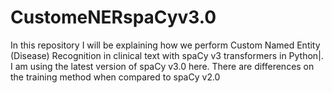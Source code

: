 # CustomeNERspaCyv3.0
In this repository I will be explaining  how we perform Custom  Named Entity (Disease) Recognition in clinical text  with spaCy v3 transformers in Python|.  I am using the latest version of spaCy v3.0 here. There are differences on the training method when compared to spaCy v2.0
